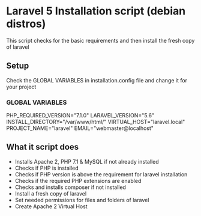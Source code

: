 # Laravel 5 Installation script (debian distros)
This script checks for the basic requirements and then install the fresh copy of laravel

## Setup
Check the GLOBAL VARIABLES in installation.config file and change it for your project

### GLOBAL VARIABLES
PHP_REQUIRED_VERSION="7.1.0"
LARAVEL_VERSION="5.6"
INSTALL_DIRECTORY="/var/www/html/"
VIRTUAL_HOST="laravel.local"
PROJECT_NAME="laravel"
EMAIL="webmaster@localhost"

## What it script does
- Installs Apache 2, PHP 7.1 & MySQL if not already installed
- Checks if PHP is installed
- Checks if PHP version is above the requirement for laravel installation
- Checks if the required PHP extensions are enabled
- Checks and installs composer if not installed
- Install a fresh copy of laravel
- Set needed permissions for files and folders of laravel
- Create Apache 2 Virtual Host